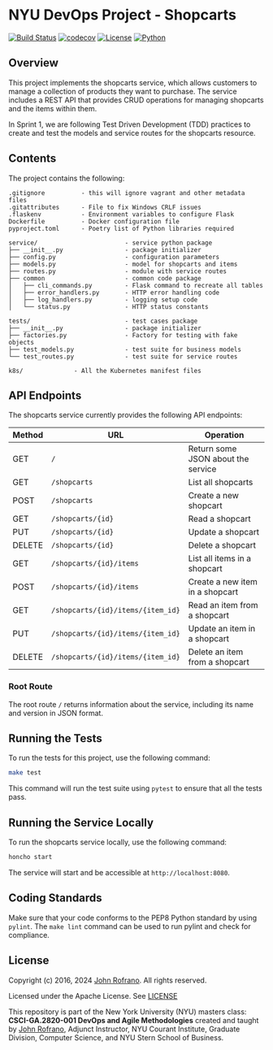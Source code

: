 
# NYU DevOps Project - Shopcarts
[![Build Status](https://github.com/CSCI-GA-2820-FA24-003/shopcarts/actions/workflows/ci.yml/badge.svg)](https://github.com/CSCI-GA-2820-FA24-003/shopcarts/actions)
[![codecov](https://codecov.io/gh/CSCI-GA-2820-FA24-003/shopcarts/graph/badge.svg?token=AISL7LE4RA)](https://codecov.io/gh/CSCI-GA-2820-FA24-003/shopcarts)
[![License](https://img.shields.io/badge/License-Apache_2.0-blue.svg)](https://opensource.org/licenses/Apache-2.0)
[![Python](https://img.shields.io/badge/Language-Python-blue.svg)](https://python.org/)

## Overview

This project implements the shopcarts service, which allows customers to manage a collection of products they want to purchase. The service includes a REST API that provides CRUD operations for managing shopcarts and the items within them.

In Sprint 1, we are following Test Driven Development (TDD) practices to create and test the models and service routes for the shopcarts resource.

## Contents

The project contains the following:

```text
.gitignore          - this will ignore vagrant and other metadata files
.gitattributes      - File to fix Windows CRLF issues
.flaskenv           - Environment variables to configure Flask
Dockerfile          - Docker configuration file
pyproject.toml      - Poetry list of Python libraries required

service/                        - service python package
├── __init__.py                 - package initializer
├── config.py                   - configuration parameters
├── models.py                   - model for shopcarts and items
├── routes.py                   - module with service routes
├── common                      - common code package
│   ├── cli_commands.py         - Flask command to recreate all tables
│   ├── error_handlers.py       - HTTP error handling code
│   ├── log_handlers.py         - logging setup code
│   └── status.py               - HTTP status constants

tests/                          - test cases package
├── __init__.py                 - package initializer
├── factories.py                - Factory for testing with fake objects
├── test_models.py              - test suite for business models
└── test_routes.py              - test suite for service routes

k8s/              - All the Kubernetes manifest files
```

## API Endpoints

The shopcarts service currently provides the following API endpoints:

| Method | URL                                          | Operation                                   |
|--------|----------------------------------------------|---------------------------------------------|
| GET    | `/`                                          | Return some JSON about the service          |
| GET    | `/shopcarts`                                 | List all shopcarts                          |
| POST   | `/shopcarts`                                 | Create a new shopcart                       |
| GET    | `/shopcarts/{id}`                            | Read a shopcart                             |
| PUT    | `/shopcarts/{id}`                            | Update a shopcart                           |
| DELETE | `/shopcarts/{id}`                            | Delete a shopcart                           |
| GET    | `/shopcarts/{id}/items`                      | List all items in a shopcart                |
| POST   | `/shopcarts/{id}/items`                      | Create a new item in a shopcart             |
| GET    | `/shopcarts/{id}/items/{item_id}`            | Read an item from a shopcart                |
| PUT    | `/shopcarts/{id}/items/{item_id}`            | Update an item in a shopcart                |
| DELETE | `/shopcarts/{id}/items/{item_id}`            | Delete an item from a shopcart              |

### Root Route
The root route `/` returns information about the service, including its name and version in JSON format.

## Running the Tests

To run the tests for this project, use the following command:

```bash
make test
```

This command will run the test suite using `pytest` to ensure that all the tests pass.

## Running the Service Locally

To run the shopcarts service locally, use the following command:

```bash
honcho start
```

The service will start and be accessible at `http://localhost:8080`.

## Coding Standards

Make sure that your code conforms to the PEP8 Python standard by using `pylint`. The `make lint` command can be used to run pylint and check for compliance.

## License

Copyright (c) 2016, 2024 [John Rofrano](https://www.linkedin.com/in/JohnRofrano/). All rights reserved.

Licensed under the Apache License. See [LICENSE](LICENSE)

This repository is part of the New York University (NYU) masters class: **CSCI-GA.2820-001 DevOps and Agile Methodologies** created and taught by [John Rofrano](https://cs.nyu.edu/~rofrano/), Adjunct Instructor, NYU Courant Institute, Graduate Division, Computer Science, and NYU Stern School of Business.
